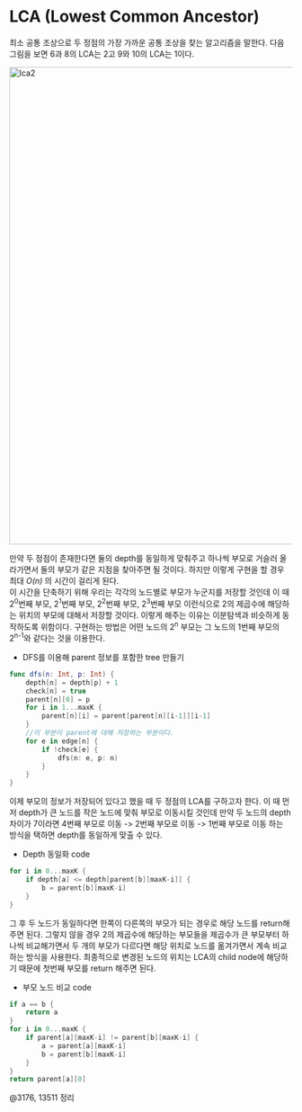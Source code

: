 # LCA (Lowest Common Ancestor)
최소 공통 조상으로 두 정점의 가장 가까운 공통 조상을 찾는 알고리즘을 말한다. 다음 그림을 보면 6과 8의 LCA는 2고 9와 10의 LCA는 1이다.

<img width="849" alt="lca2" src="https://user-images.githubusercontent.com/78075226/120491248-0c41af80-c3f4-11eb-9c2c-b6a451385647.png">

만약 두 정점이 존재한다면 둘의 depth를 동일하게 맞춰주고 하나씩 부모로 거슬러 올라가면서 둘의 부모가 같은 지점을 찾아주면 될 것이다. 하지만 이렇게 구현을 할 경우 최대 *O(n)* 의 시간이 걸리게 된다.  
이 시간을 단축하기 위해 우리는 각각의 노드별로 부모가 누군지를 저장할 것인데 이 때 2<sup>0</sup>번째 부모, 2<sup>1</sup>번째 부모, 2<sup>2</sup>번째 부모, 2<sup>3</sup>번째 부모 이런식으로 2의 제곱수에 해당하는 위치의 부모에 대해서 저장할 것이다. 이렇게 해주는 이유는 이분탐색과 비슷하게 동작하도록 위함이다. 구현하는 방법은 어떤 노드의 2<sup>n</sup> 부모는 그 노드의 1번째 부모의 2<sup>n-1</sup>와 같다는 것을 이용한다.
- DFS를 이용해 parent 정보를 포함한 tree 만들기
```swift
func dfs(n: Int, p: Int) {
    depth[n] = depth[p] + 1
    check[n] = true
    parent[n][0] = p
    for i in 1...maxK {
        parent[n][i] = parent[parent[n][i-1]][i-1]
    }
    //이 부분이 parent에 대해 저장하는 부분이다.
    for e in edge[n] {
        if !check[e] {
            dfs(n: e, p: n)
        }
    }
}
```
이제 부모의 정보가 저장되어 있다고 했을 때 두 정점의 LCA를 구하고자 한다. 이 때 먼저 depth가 큰 노드를 작은 노드에 맞춰 부모로 이동시킬 것인데 만약 두 노드의 depth 차이가 7이라면 4번째 부모로 이동 -> 2번째 부모로 이동 -> 1번째 부모로 이동 하는 방식을 택하면 depth를 동일하게 맞출 수 있다. 
- Depth 동일화 code
```swift
for i in 0...maxK {
    if depth[a] <= depth[parent[b][maxK-i]] {
        b = parent[b][maxK-i]
    }
}
```
그 후 두 노드가 동일하다면 한쪽이 다른쪽의 부모가 되는 경우로 해당 노드를 return해주면 된다. 그렇지 않을 경우 2의 제곱수에 해당하는 부모들을 제곱수가 큰 부모부터 하나씩 비교해가면서 두 개의 부모가 다르다면 해당 위치로 노드를 옮겨가면서 계속 비교하는 방식을 사용한다. 최종적으로 변경된 노드의 위치는 LCA의 child node에 해당하기 때문에 첫번째 부모를 return 해주면 된다.
- 부모 노드 비교 code
```swift
if a == b {
    return a
}
for i in 0...maxK {
    if parent[a][maxK-i] != parent[b][maxK-i] {
        a = parent[a][maxK-i]
        b = parent[b][maxK-i]
    }
}
return parent[a][0]
```
@3176, 13511 정리
